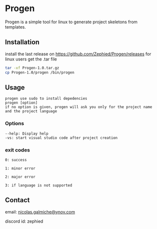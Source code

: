 # Progen

Progen is a simple tool for linux to generate project skeletons from templates.

## Installation

install the last release on https://github.com/Zephied/Progen/releases
for linux users get the .tar file
```bash
tar -xf Progen-1.0.tar.gz
cp Progen-1.0/progen /bin/progen
```

## Usage

```
progen use sudo to install depedencies
progen [option]
if no option is given, progen will ask you only for the project name and the project language
```

### Options

```
--help: Display help
-vs: start visual studio code after project creation
```

### exit codes

```
0: success

1: minor error

2: major error

3: if language is not supported
```

## Contact

email: nicolas.galmiche@ynov.com

discord id: zephied
